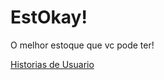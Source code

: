 # EstOkay!
O melhor estoque que vc pode ter!

[Historias de Usuario](https://www.notion.so/Historias-de-usu-rio-bf73e65c890b40d49f04460c29d3f1b8)

